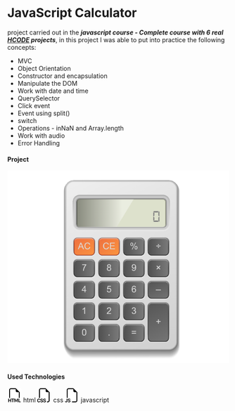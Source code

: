 # JavaScript Calculator

project carried out in the **_javascript course - Complete course with 6 real [HCODE](https://www.hcode.com.br/) projects_**, in this project I was able to put into practice the following concepts:

- MVC
- Object Orientation
- Constructor and encapsulation
- Manipulate the DOM
- Work with date and time
- QuerySelector
- Click event
- Event using split()
- switch
- Operations - inNaN and Array.length
- Work with audio
- Error Handling

#### Project

![Calculator](./img/calculator.png)

#### Used Technologies

![HTML](./img/filetype-html.svg) html
![CSS](./img/filetype-css.svg) css
![JAVASCRIPT](./img/filetype-js.svg) javascript
